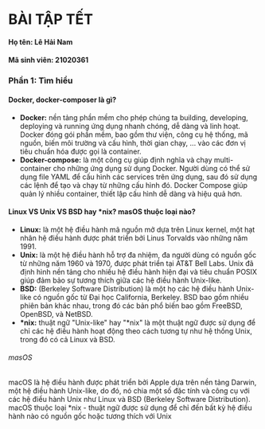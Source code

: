 # BÀI TẬP TẾT
#### Họ tên: Lê Hải Nam
#### Mã sinh viên: 21020361

### Phần 1: Tìm hiểu
#### Docker, docker-composer là gì?
- **Docker:** nền tảng phần mềm cho phép chúng ta building, developing, deploying và running ứng dụng nhanh chóng, dễ dàng và linh hoạt. Docker đóng gói phần mềm, bao gồm thư viện, công cụ hệ thống, mã nguồn, biến môi trường và cấu hình, thời gian chạy, ... vào các đơn vị tiêu chuẩn hóa được gọi là container.
- **Docker-compose:** là một công cụ giúp định nghĩa và chạy multi-container cho những ứng dụng sử dụng Docker. Người dùng có thể sử dụng file YAML để cấu hình các services trên ứng dụng, sau đó sử dụng các lệnh để tạo và chạy từ những cấu hình đó. Docker Compose giúp quản lý nhiều container, thiết lập cấu hình dễ dàng và hiệu quả hơn.
#### Linux VS Unix VS BSD hay \*nix? masOS thuộc loại nào?
- **Linux:** là một hệ điều hành mã nguồn mở dựa trên Linux kernel, một hạt nhân hệ điều hành được phát triển bởi Linus Torvalds vào những năm 1991.
- **Unix:** là một hệ điều hành hỗ trợ đa nhiệm, đa người dùng có nguồn gốc từ những năm 1960 và 1970, được phát triển tại AT&T Bell Labs. Unix đã định hình nền tảng cho nhiều hệ điều hành hiện đại và tiêu chuẩn POSIX giúp đảm bảo sự tương thích giữa các hệ điều hành Unix-like.
- **BSD:** (Berkeley Software Distribution) là một họ các hệ điều hành Unix-like có nguồn gốc từ Đại học California, Berkeley. BSD bao gồm nhiều phiên bản khác nhau, trong đó các bản phổ biến bao gồm FreeBSD, OpenBSD, và NetBSD.
- **\*nix:** thuật ngữ "Unix-like" hay "*nix" là một thuật ngữ được sử dụng để chỉ các hệ điều hành hoạt động theo cách tương tự như hệ thống Unix, trong đó có cả Linux và BSD.
###### masOS
macOS là hệ điều hành được phát triển bởi Apple dựa trên nền tảng Darwin, một hệ điều hành Unix-like, do đó, nó chia một số đặc tính và công cụ với các hệ điều hành Unix như Linux và BSD (Berkeley Software Distribution). macOS thuộc loại \*nix - thuật ngữ được sử dụng để chỉ đến bất kỳ hệ điều hành nào có nguồn gốc hoặc tương thích với Unix
